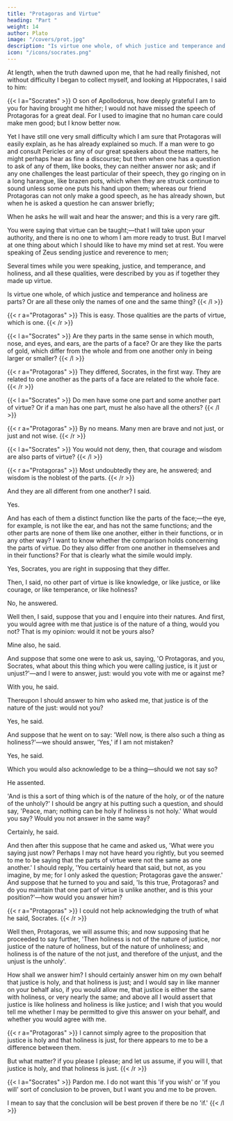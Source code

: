 ```yaml
---
title: "Protagoras and Virtue"
heading: "Part "
weight: 14
author: Plato
image: "/covers/prot.jpg"
description: "Is virtue one whole, of which justice and temperance and holiness are parts? Or are all these only the names of one and the same thing?"
icon: "/icons/socrates.png"
---
```



<!-- Protagoras ended.  -->
<!-- , and in my ear

'So charming left his voice, that I the while Thought him still speaking; still stood fixed to hear (Borrowed by Milton, "Paradise Lost".).' -->

At length, when the truth dawned upon me, that he had really finished, not without difficulty I began to collect myself, and looking at Hippocrates, I said to him: 


{{< l a="Socrates" >}}
O son of Apollodorus, how deeply grateful I am to you for having brought me hither; I would not have missed the speech of Protagoras for a great deal. For I used to imagine that no human care could make men good; but I know better now. 

Yet I have still one very small difficulty which I am sure that Protagoras will easily explain, as he has already explained so much. If a man were to go and consult Pericles or any of our great speakers about these matters, he might perhaps hear as fine a discourse; but then when one has a question to ask of any of them, like books, they can neither answer nor ask; and if any one challenges the least particular of their speech, they go ringing on in a long harangue, like brazen pots, which when they are struck continue to sound unless some one puts his hand upon them; whereas our friend Protagoras can not only make a good speech, as he has already shown, but when he is asked a question he can answer briefly;

When he asks he will wait and hear the answer; and this is a very rare gift. 

You were saying that virtue can be taught;—that I will take upon your authority, and there is no one to whom I am more ready to trust. But I marvel at one thing about which I should like to have my mind set at rest. You were speaking of Zeus sending justice and reverence to men; 

Several times while you were speaking, justice, and temperance, and holiness, and all these qualities, were described by you as if together they made up virtue.

Is virtue one whole, of which justice and temperance and holiness are parts? Or are all these only the names of one and the same thing? 
{{< /l >}}


{{< r a="Protagoras" >}}
This is easy. Those qualities are the parts of virtue, which is one.
{{< /r >}}



{{< l a="Socrates" >}}
Are they parts in the same sense in which mouth, nose, and eyes, and ears, are the parts of a face? Or are they like the parts of gold, which differ from the whole and from one another only in being larger or smaller?
{{< /l >}}


{{< r a="Protagoras" >}}
They differed, Socrates, in the first way. They are related to one another as the parts of a face are related to the whole face.
{{< /r >}}


{{< l a="Socrates" >}}
Do men have some one part and some another part of virtue? Or if a man has one part, must he also have all the others?
{{< /l >}}


{{< r a="Protagoras" >}}
By no means. Many men are brave and not just, or just and not wise.
{{< /r >}}

{{< l a="Socrates" >}}
You would not deny, then, that courage and wisdom are also parts of virtue?
{{< /l >}}


{{< r a="Protagoras" >}}
Most undoubtedly they are, he answered; and wisdom is the noblest of the parts.
{{< /r >}}

And they are all different from one another? I said.

Yes.

And has each of them a distinct function like the parts of the face;—the eye, for example, is not like the ear, and has not the same functions; and the other parts are none of them like one another, either in their functions, or in any other way? I want to know whether the comparison holds concerning the parts of virtue. Do they also differ from one another in themselves and in their functions? For that is clearly what the simile would imply.

Yes, Socrates, you are right in supposing that they differ.

Then, I said, no other part of virtue is like knowledge, or like justice, or like courage, or like temperance, or like holiness?

No, he answered.

Well then, I said, suppose that you and I enquire into their natures. And first, you would agree with me that justice is of the nature of a thing, would you not? That is my opinion: would it not be yours also?

Mine also, he said.

And suppose that some one were to ask us, saying, 'O Protagoras, and you, Socrates, what about this thing which you were calling justice, is it just or unjust?'—and I were to answer, just: would you vote with me or against me?

With you, he said.

Thereupon I should answer to him who asked me, that justice is of the nature of the just: would not you?

Yes, he said.

And suppose that he went on to say: 'Well now, is there also such a thing as holiness?'—we should answer, 'Yes,' if I am not mistaken?

Yes, he said.

Which you would also acknowledge to be a thing—should we not say so?

He assented.

'And is this a sort of thing which is of the nature of the holy, or of the nature of the unholy?' I should be angry at his putting such a question, and should say, 'Peace, man; nothing can be holy if holiness is not holy.' What would you say? Would you not answer in the same way?

Certainly, he said.

And then after this suppose that he came and asked us, 'What were you saying just now? Perhaps I may not have heard you rightly, but you seemed to me to be saying that the parts of virtue were not the same as one another.' I should reply, 'You certainly heard that said, but not, as you imagine, by me; for I only asked the question; Protagoras gave the answer.' And suppose that he turned to you and said, 'Is this true, Protagoras? and do you maintain that one part of virtue is unlike another, and is this your position?'—how would you answer him?

{{< r a="Protagoras" >}}
I could not help acknowledging the truth of what he said, Socrates.
{{< /r >}}



Well then, Protagoras, we will assume this; and now supposing that he proceeded to say further, 'Then holiness is not of the nature of justice, nor justice of the nature of holiness, but of the nature of unholiness; and holiness is of the nature of the not just, and therefore of the unjust, and the unjust is the unholy'.

How shall we answer him? I should certainly answer him on my own behalf that justice is holy, and that holiness is just; and I would say in like manner on your behalf also, if you would allow me, that justice is either the same with holiness, or very nearly the same; and above all I would assert that justice is like holiness and holiness is like justice; and I wish that you would tell me whether I may be permitted to give this answer on your behalf, and whether you would agree with me.


{{< r a="Protagoras" >}}
I cannot simply agree to the proposition that justice is holy and that holiness is just, for there appears to me to be a difference between them. 

But what matter? if you please I please; and let us assume, if you will I, that justice is holy, and that holiness is just.
{{< /r >}}


{{< l a="Socrates" >}}
Pardon me. I do not want this 'if you wish' or 'if you will' sort of conclusion to be proven, but I want you and me to be proven. 

I mean to say that the conclusion will be best proven if there be no 'if.'
{{< /l >}}